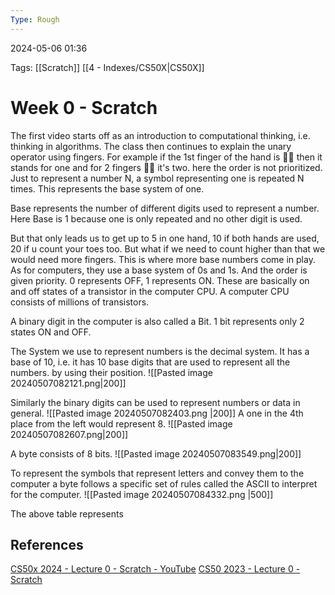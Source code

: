 ```yaml
---
Type: Rough
---
```

2024-05-06 01:36

Tags:  [[Scratch]] [[4 - Indexes/CS50X|CS50X]]


# Week 0 - Scratch

The first video starts off as an introduction to computational thinking, i.e. thinking in algorithms. 
The class then continues to explain the unary operator using fingers. For example if the 1st finger of the hand is ☝🏻 then it stands for one and for 2 fingers ✌🏻 it's two. here the order is not prioritized. Just to represent a number N, a symbol representing one is repeated N times. This represents the base system of one.

Base represents the number of different digits used to represent a number. Here Base is 1 because one is only repeated and no other digit is used. 

But that only leads us to get up to 5 in one hand, 10 if both hands are used, 20 if u count your toes too. But what if we need to count higher than that we would need more fingers. This is where more base numbers come in play. As for computers, they use a base system of 0s and 1s. And the order is given priority. 0 represents OFF, 1 represents ON. These are basically on and off states of a transistor in the computer CPU. A computer CPU consists of millions of transistors.

A binary digit in the computer is also called a Bit. 1 bit represents only 2 states ON and OFF.

The System we use to represent numbers is the decimal system. It has a base of 10, i.e. it has 10 base digits that are used to represent all the numbers. by using their position. 
![[Pasted image 20240507082121.png|200]]

Similarly the binary digits can be used to represent numbers or data in general.
![[Pasted image 20240507082403.png |200]]
A one in the 4th place from the left would represent 8.
![[Pasted image 20240507082607.png|200]]

A byte consists of 8 bits. 
![[Pasted image 20240507083549.png|200]]

To represent the symbols that represent letters and convey them to the computer a byte follows a specific set of rules called the ASCII to interpret for the computer.
![[Pasted image 20240507084332.png |500]]

The above table represents 





## References

[CS50x 2024 - Lecture 0 - Scratch - YouTube](https://www.youtube.com/watch?v=3LPJfIKxwWc)
[CS50 2023 - Lecture 0 - Scratch](https://cdn.cs50.net/2023/fall/lectures/0/lecture0.pdf)
